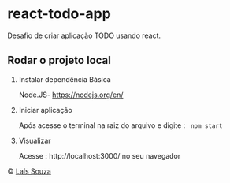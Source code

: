 # react-todo-app
Desafio de criar aplicação TODO usando react.

## Rodar o projeto local

<ol>
<li> Instalar dependência Básica</li>

Node.JS-  https://nodejs.org/en/

<li> Iniciar aplicação </li>

Após acesse o terminal na raiz do arquivo e digite :
<code>
npm start
</code>

<li> Visualizar</li>

Acesse : http://localhost:3000/ no seu navegador

</ol>


&copy; <a href="https://github.com/Lassouz4">Laís Souza</a>
